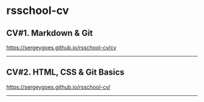 # rsschool-cv
## 	CV#1. Markdown & Git
https://sergeygoes.github.io/rsschool-cv/cv

---


## CV#2. HTML, CSS & Git Basics
https://sergeygoes.github.io/rsschool-cv/

---

